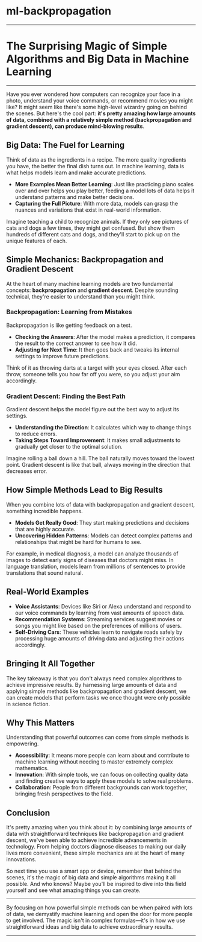 # ml-backpropagation

---

# The Surprising Magic of Simple Algorithms and Big Data in Machine Learning

---

Have you ever wondered how computers can recognize your face in a photo, understand your voice commands, or recommend movies you might like? It might seem like there's some high-level wizardry going on behind the scenes. But here's the cool part: **it's pretty amazing how large amounts of data, combined with a relatively simple method (backpropagation and gradient descent), can produce mind-blowing results**.

## Big Data: The Fuel for Learning

Think of data as the ingredients in a recipe. The more quality ingredients you have, the better the final dish turns out. In machine learning, data is what helps models learn and make accurate predictions.

- **More Examples Mean Better Learning**: Just like practicing piano scales over and over helps you play better, feeding a model lots of data helps it understand patterns and make better decisions.
- **Capturing the Full Picture**: With more data, models can grasp the nuances and variations that exist in real-world information.

Imagine teaching a child to recognize animals. If they only see pictures of cats and dogs a few times, they might get confused. But show them hundreds of different cats and dogs, and they'll start to pick up on the unique features of each.

## Simple Mechanics: Backpropagation and Gradient Descent

At the heart of many machine learning models are two fundamental concepts: **backpropagation** and **gradient descent**. Despite sounding technical, they're easier to understand than you might think.

### Backpropagation: Learning from Mistakes

Backpropagation is like getting feedback on a test.

- **Checking the Answers**: After the model makes a prediction, it compares the result to the correct answer to see how it did.
- **Adjusting for Next Time**: It then goes back and tweaks its internal settings to improve future predictions.

Think of it as throwing darts at a target with your eyes closed. After each throw, someone tells you how far off you were, so you adjust your aim accordingly.

### Gradient Descent: Finding the Best Path

Gradient descent helps the model figure out the best way to adjust its settings.

- **Understanding the Direction**: It calculates which way to change things to reduce errors.
- **Taking Steps Toward Improvement**: It makes small adjustments to gradually get closer to the optimal solution.

Imagine rolling a ball down a hill. The ball naturally moves toward the lowest point. Gradient descent is like that ball, always moving in the direction that decreases error.

## How Simple Methods Lead to Big Results

When you combine lots of data with backpropagation and gradient descent, something incredible happens.

- **Models Get Really Good**: They start making predictions and decisions that are highly accurate.
- **Uncovering Hidden Patterns**: Models can detect complex patterns and relationships that might be hard for humans to see.

For example, in medical diagnosis, a model can analyze thousands of images to detect early signs of diseases that doctors might miss. In language translation, models learn from millions of sentences to provide translations that sound natural.

## Real-World Examples

- **Voice Assistants**: Devices like Siri or Alexa understand and respond to our voice commands by learning from vast amounts of speech data.
- **Recommendation Systems**: Streaming services suggest movies or songs you might like based on the preferences of millions of users.
- **Self-Driving Cars**: These vehicles learn to navigate roads safely by processing huge amounts of driving data and adjusting their actions accordingly.

## Bringing It All Together

The key takeaway is that you don't always need complex algorithms to achieve impressive results. By harnessing large amounts of data and applying simple methods like backpropagation and gradient descent, we can create models that perform tasks we once thought were only possible in science fiction.

## Why This Matters

Understanding that powerful outcomes can come from simple methods is empowering.

- **Accessibility**: It means more people can learn about and contribute to machine learning without needing to master extremely complex mathematics.
- **Innovation**: With simple tools, we can focus on collecting quality data and finding creative ways to apply these models to solve real problems.
- **Collaboration**: People from different backgrounds can work together, bringing fresh perspectives to the field.

## Conclusion

It's pretty amazing when you think about it: by combining large amounts of data with straightforward techniques like backpropagation and gradient descent, we've been able to achieve incredible advancements in technology. From helping doctors diagnose diseases to making our daily lives more convenient, these simple mechanics are at the heart of many innovations.

So next time you use a smart app or device, remember that behind the scenes, it's the magic of big data and simple algorithms making it all possible. And who knows? Maybe you'll be inspired to dive into this field yourself and see what amazing things you can create.

---

By focusing on how powerful simple methods can be when paired with lots of data, we demystify machine learning and open the door for more people to get involved. The magic isn't in complex formulas—it's in how we use straightforward ideas and big data to achieve extraordinary results.

---
